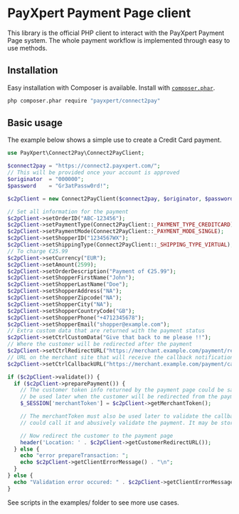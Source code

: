 PayXpert Payment Page client
============================

This library is the official PHP client to interact with the PayXpert Payment Page system.
The whole payment workflow is implemented through easy to use methods.

Installation
------------

Easy installation with Composer is available.
Install with [`composer.phar`](http://getcomposer.org).

```sh
php composer.phar require "payxpert/connect2pay"
```

Basic usage
-----------

The example below shows a simple use to create a Credit Card payment.

```php
use PayXpert\Connect2Pay\Connect2PayClient;

$connect2pay = "https://connect2.payxpert.com/";
// This will be provided once your account is approved
$originator  = "000000";
$password    = "Gr3atPassw0rd!";

$c2pClient = new Connect2PayClient($connect2pay, $originator, $password);

// Set all information for the payment
$c2pClient->setOrderID("ABC-123456");
$c2pClient->setPaymentType(Connect2PayClient::_PAYMENT_TYPE_CREDITCARD);
$c2pClient->setPaymentMode(Connect2PayClient::_PAYMENT_MODE_SINGLE);
$c2pClient->setShopperID("1234567WX");
$c2pClient->setShippingType(Connect2PayClient::_SHIPPING_TYPE_VIRTUAL);
// To charge €25.99
$c2pClient->setCurrency("EUR");
$c2pClient->setAmount(2599);
$c2pClient->setOrderDescription("Payment of €25.99");
$c2pClient->setShopperFirstName("John");
$c2pClient->setShopperLastName("Doe");
$c2pClient->setShopperAddress("NA");
$c2pClient->setShopperZipcode("NA");
$c2pClient->setShopperCity("NA");
$c2pClient->setShopperCountryCode("GB");
$c2pClient->setShopperPhone("+4712345678");
$c2pClient->setShopperEmail("shopper@example.com");
// Extra custom data that are returned with the payment status
$c2pClient->setCtrlCustomData("Give that back to me please !!");
// Where the customer will be redirected after the payment
$c2pClient->setCtrlRedirectURL("https://merchant.example.com/payment/redirect");
// URL on the merchant site that will receive the callback notification
$c2pClient->setCtrlCallbackURL("https://merchant.example.com/payment/callback");

if ($c2pClient->validate()) {
  if ($c2pClient->preparePayment()) {
    // The customer token info returned by the payment page could be saved in session (may
    // be used later when the customer will be redirected from the payment page)
    $_SESSION['merchantToken'] = $c2pClient->getMerchantToken();

    // The merchantToken must also be used later to validate the callback to avoid that anyone
    // could call it and abusively validate the payment. It may be stored in local database for this.

    // Now redirect the customer to the payment page
    header('Location: ' . $c2pClient->getCustomerRedirectURL());
  } else {
    echo "error prepareTransaction: ";
    echo $c2pClient->getClientErrorMessage() . "\n";
  }
} else {
  echo "Validation error occured: " . $c2pClient->getClientErrorMessage() . "\n";
}
```

See scripts in the examples/ folder to see more use cases.